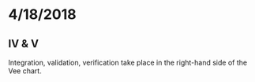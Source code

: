 # 4/18/2018

## IV & V

Integration, validation, verification take place in the right-hand side of the
Vee chart.


